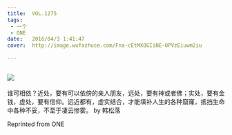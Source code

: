 ```yaml
---
title:	VOL.1275
tags:
 - 一个
 - ONE
date:	2016/04/3 1:41:47
cover:	http://image.wufazhuce.com/Fna-cEtMXOGIiNE-OPVzEiuwm2iu

---
```

![](http://image.wufazhuce.com/Fna-cEtMXOGIiNE-OPVzEiuwm2iu)
---

谁可相依？近处，要有可以依傍的亲人朋友，远处，要有神或者佛；实处，要有金钱，虚处，要有信仰。远近都有，虚实结合，才能填补人生的各种窟窿，抵挡生命中各种不妥，不至于凄云惨雾。 by 韩松落
 
Reprinted from ONE
